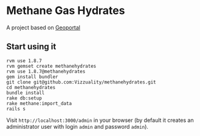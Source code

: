 # Methane Gas Hydrates

A project based on [Geoportal](http://github.com/vizzuality/geoportal)

## Start using it

    rvm use 1.8.7
    rvm gemset create methanehydrates
    rvm use 1.8.7@methanehydrates
    gem install bundler
    git clone git@github.com:Vizzuality/methanehydrates.git
    cd methanehydrates
    bundle install
    rake db:setup
    rake methane:import_data
    rails s

Visit `http://localhost:3000/admin` in your browser (by default it creates an administrator user with login `admin` and password `admin`).
